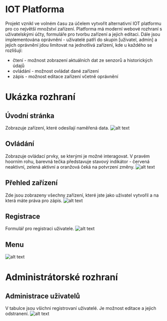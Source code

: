 # IOT Platforma

Projekt vznikl ve volném času za účelem vytvořit alternativní IOT platformu pro co největší množství zařízení. Platforma má moderní webové rozhraní s uživatelskými účty, formuláře pro tvorbu zařízení a jejich editaci. Dále jsou implementována oprávnění - uživatelé patří do skupin [uživatel, admin] a jejich oprávnění jdou limitovat na jednotlivá zařízení, kde u každého se rozlišují:
* čtení - možnost zobrazení aktuálních dat ze senzorů a historických údajů
* ovládání - možnost ovládat dané zařízení
* zápis - možnost editace zařízení včetně oprávnění

# Ukázka rozhraní
## Úvodní stránka
Zobrazuje zařízení, které odesílají naměřená data.
![alt text](_media/sensors.png "Homepage")

## Ovládání
Zobrazuje ovládací prvky, se kterými je možné interagovat. V pravém hoorním rohu, barevná tečka představuje stavový indikátor - červená neaktivní, zelená aktivní a oranžová čeká na potvrzení změny.
![alt text](_media/control.png "Control page")

## Přehled zařízení
Zde jsou zobrazeny všechny zařízení, které jste jako uživatel vytvořil a na která máte práva pro zápis.
![alt text](_media/devices.png "Devices page")

## Registrace
Formulář pro registraci uživatele.
![alt text](_media/registration.png "Ragistration form")

## Menu
![alt text](_media/menu.png "Menu")

# Administrátorské rozhraní
## Administrace uživatelů
V tabulce jsou všichni registrovaní uživatelé. Je možnost editace a jejich odstranení.
![alt text](_media/user_management.png "User administration")